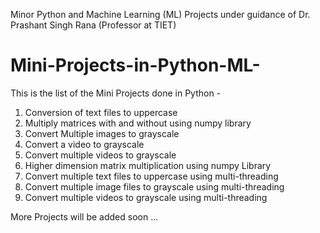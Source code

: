 Minor Python and Machine Learning (ML) Projects under guidance of Dr. Prashant Singh Rana (Professor at TIET)

# Mini-Projects-in-Python-ML-
This is the list of the Mini Projects done in Python -
1) Conversion of text files to uppercase
2) Multiply matrices with and without using numpy library
3) Convert Multiple images to grayscale
4) Convert a video to grayscale
5) Convert multiple videos to grayscale
6) Higher dimension matrix multiplication using numpy Library
7) Convert multiple text files to uppercase using multi-threading
8) Convert multiple image files to grayscale using multi-threading
9) Convert multiple videos to grayscale using multi-threading


More Projects will be added soon ...
